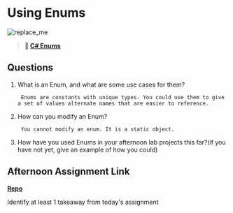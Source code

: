 # Using Enums

![replace_me](https://codeworks.blob.core.windows.net/public/assets/img/illustrations/placeholder.svg)

> **📖 [C# Enums](https://codeworksacademy.com/fs-student-guide/resources/wk10/03-Enums)**

## Questions

1. What is an Enum, and what are some use cases for them?

        Enums are constants with unique types. You could use them to give a set of values alternate names that are easier to reference.

2. How can you modify an Enum?

        You cannot modify an enum. It is a static object.

3. How have you used Enums in your afternoon lab projects this far?(if you have not yet, give an example of how you could)

        

## Afternoon Assignment Link

**[Repo](https://github.com/TamraPeterson/greglistSql)**

Identify at least 1 takeaway from today's assignment
